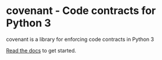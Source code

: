 covenant - Code contracts for Python 3
======================================

covenant is a library for enforcing code contracts in Python 3

[Read the docs](http://covenant.readthedocs.org) to get started.
